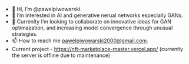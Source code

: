 - 👋 Hi, I’m @pawelpiwowarski.
- 👀 I’m interested in AI and generative nerual networks especially GANs. 
- 💞️ Currenlty I’m looking to collaborate on innovative ideas for GAN optimazation, and increasing model convergence through unusual strategies. 
- 📫 How to reach me pawelpiwowarski2000@gmail.com.
- Current project - https://nft-marketplace-master.vercel.app/ (currently the server is offline due to maintenance) 

<!---
pawelpiwowarski/pawelpiwowarski is a ✨ special ✨ repository because its `README.md` (this file) appears on your GitHub profile.
You can click the Preview link to take a look at your changes.
--->
